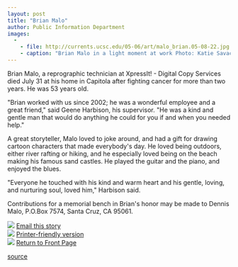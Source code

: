 ```yaml
---
layout: post
title: "Brian Malo"
author: Public Information Department
images:
  -
    - file: http://currents.ucsc.edu/05-06/art/malo_brian.05-08-22.jpg
    - caption: "Brian Malo in a light moment at work Photo: Katie Savacool"
---
```


Brian Malo, a reprographic technician at XpressIt! - Digital Copy Services died July 31 at his home in Capitola after fighting cancer for more than two years. He was 53 years old.

"Brian worked with us since 2002; he was a wonderful employee and a great friend," said Geene Harbison, his supervisor. "He was a kind and gentle man that would do anything he could for you if and when you needed help."

A great storyteller, Malo loved to joke around, and had a gift for drawing cartoon characters that made everybody's day. He loved being outdoors, either river rafting or hiking, and he especially loved being on the beach making his famous sand castles. He played the guitar and the piano, and enjoyed the blues.

"Everyone he touched with his kind and warm heart and his gentle, loving, and nurturing soul, loved him," Harbison said.

Contributions for a memorial bench in Brian's honor may be made to Dennis Malo, P.O.Box 7574, Santa Cruz, CA 95061.

![][1] [Email this story][2]  
![][1] [Printer-friendly version][3]  
![][1] [Return to Front Page][4]

[1]: ../../images/bulletarrow.gif
[2]: javascript:url();document.f1.submit();
[3]: javascript:popUp();
[4]: http://currents.ucsc.edu/

[source](http://www1.ucsc.edu/currents/05-06/09-05/inmemoriam-malo.asp "Permalink to inmemoriam-malo")
